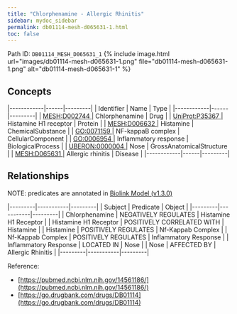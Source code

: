 ```yaml
---
title: "Chlorphenamine - Allergic Rhinitis"
sidebar: mydoc_sidebar
permalink: db01114-mesh-d065631-1.html
toc: false 
---
```



Path ID: `DB01114_MESH_D065631_1`
{% include image.html url="images/db01114-mesh-d065631-1.png" file="db01114-mesh-d065631-1.png" alt="db01114-mesh-d065631-1" %}

## Concepts

|------------|------|---------|
| Identifier | Name | Type    |
|------------|------|---------|
| <a href="https://identifiers.org/MESH:D002744">MESH:D002744 </a> | Chlorphenamine | Drug |
| <a href="https://identifiers.org/UniProt:P35367">UniProt:P35367 </a> | Histamine H1 receptor | Protein |
| <a href="https://identifiers.org/MESH:D006632">MESH:D006632 </a> | Histamine | ChemicalSubstance |
| <a href="https://identifiers.org/GO:0071159">GO:0071159 </a> | NF-kappaB complex | CellularComponent |
| <a href="https://identifiers.org/GO:0006954">GO:0006954 </a> | Inflammatory response | BiologicalProcess |
| <a href="https://identifiers.org/UBERON:0000004">UBERON:0000004 </a> | Nose | GrossAnatomicalStructure |
| <a href="https://identifiers.org/MESH:D065631">MESH:D065631 </a> | Allergic rhinitis | Disease |
|------------|------|---------|

## Relationships


NOTE: predicates are annotated in <a href="https://github.com/biolink/biolink-model/releases/tag/v1.3.0">Biolink Model (v1.3.0)</a>

|---------|-----------|---------|
| Subject | Predicate | Object  |
|---------|-----------|---------|
| Chlorphenamine | NEGATIVELY REGULATES | Histamine H1 Receptor |
| Histamine H1 Receptor | POSITIVELY CORRELATED WITH | Histamine |
| Histamine | POSITIVELY REGULATES | Nf-Kappab Complex |
| Nf-Kappab Complex | POSITIVELY REGULATES | Inflammatory Response |
| Inflammatory Response | LOCATED IN | Nose |
| Nose | AFFECTED BY | Allergic Rhinitis |
|---------|-----------|---------|

Reference: 
  - [https://pubmed.ncbi.nlm.nih.gov/14561186/](https://pubmed.ncbi.nlm.nih.gov/14561186/)
  - [https://go.drugbank.com/drugs/DB01114](https://go.drugbank.com/drugs/DB01114)
